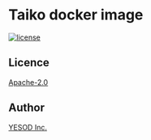 # Taiko docker image

[![license](https://img.shields.io/badge/License-Apache%202.0-blue.svg)](LICENSE)

## Licence

[Apache-2.0](LICENSE)

## Author

[YESOD Inc.](https://yesod.co/)
